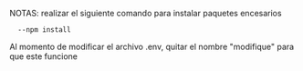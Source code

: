NOTAS:
realizar el siguiente comando para instalar paquetes encesarios
```
  --npm install
```
Al momento de modificar el archivo .env, quitar el nombre "modifique" para que este funcione